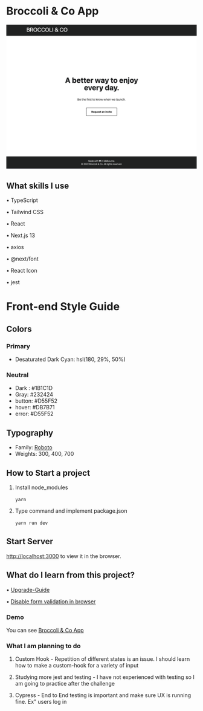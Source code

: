# Broccoli & Co App

![Design preview for the Email Validator app challenge](./public/preview.png)

## What skills I use

• TypeScript

• Tailwind CSS

• React

• Next.js 13 

• axios

• @next/font

• React Icon

• jest

# Front-end Style Guide

## Colors

### Primary

- Desaturated Dark Cyan: hsl(180, 29%, 50%)

### Neutral

- Dark : #1B1C1D
- Gray: #232424
- button: #D55F52
- hover: #DB7B71
- error: #D55F52

## Typography

- Family: [Roboto](https://fonts.google.com/specimen/Roboto)
- Weights: 300, 400, 700

## How to Start a project

1. Install node_modules

   `yarn` 

2. Type command and implement package.json

   `yarn run dev` 

## Start Server

[http://localhost:3000](http://localhost:3000) to view it in the browser.

## What do I learn from this project?

• [Upgrade-Guide](https://beta.nextjs.org/docs/upgrade-guide)

• [Disable form validation in browser](https://stackoverflow.com/questions/9399528/disable-form-validation-in-browser)

### Demo

You can see [Broccoli & Co App](https://broccoli-co.vercel.app)

### What I am planning to do 

1. Custom Hook - Repetition of different states is an issue. I should learn how to make a custom-hook for a variety of input

2. Studying more jest and testing - I have not experienced with testing so I am going to practice after the challenge
   
3. Cypress - End to End testing is important and make sure UX is running fine. Ex" users log in 
